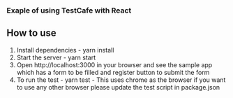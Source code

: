 ### Exaple of using TestCafe with React

## How to use
1. Install dependencies - yarn install
2. Start the server - yarn start
3. Open http://localhost:3000 in your browser and see the sample app which has a form to be filled and register button to submit the form
4. To run the test - yarn test - This uses chrome as the browser if you want to use any other browser please update the test script in package.json